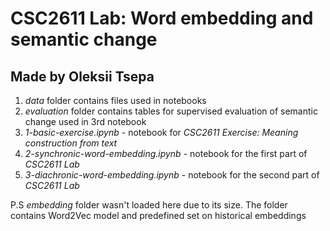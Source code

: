 # CSC2611 Lab: Word embedding and semantic change
## Made by Oleksii Tsepa
1. 	*data* folder contains files used in notebooks
2. *evaluation* folder contains tables for supervised evaluation of semantic change used in 3rd notebook
3. *1-basic-exercise.ipynb* - notebook for *CSC2611 Exercise: Meaning construction from text*
4. *2-synchronic-word-embedding.ipynb* - notebook for the first part of *CSC2611 Lab*
5. *3-diachronic-word-embedding.ipynb* - notebook for the second part of *CSC2611 Lab*

P.S *embedding* folder wasn't loaded here due to its size. The folder contains Word2Vec model and predefined set on historical embeddings
